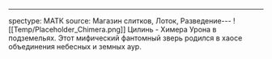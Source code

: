 ---
spectype: МАТК
source: Магазин слитков, Лоток, Разведение---
![[Temp/Placeholder_Chimera.png]]
Цилинь - Химера Урона в подземельях. Этот мифический фантомный зверь родился в хаосе объединения небесных и земных аур.
